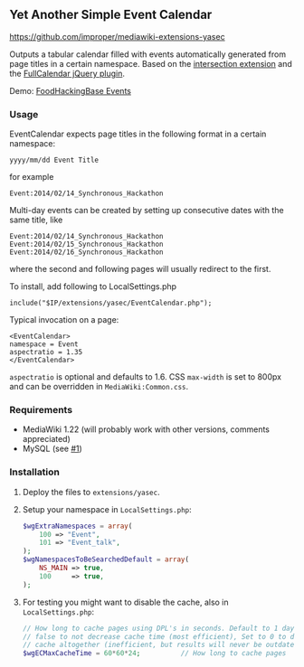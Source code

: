 ## Yet Another Simple Event Calendar

https://github.com/improper/mediawiki-extensions-yasec

Outputs a tabular calendar filled with events automatically generated
from page titles in a certain namespace. Based on the [intersection extension][1]
and the [FullCalendar jQuery plugin][2].

Demo: [FoodHackingBase Events][3]

### Usage

EventCalendar expects page titles in the following format in a certain
namespace:

    yyyy/mm/dd Event Title

for example

    Event:2014/02/14_Synchronous_Hackathon

Multi-day events can be created by setting up consecutive dates with the
same title, like

    Event:2014/02/14_Synchronous_Hackathon
    Event:2014/02/15_Synchronous_Hackathon
    Event:2014/02/16_Synchronous_Hackathon

where the second and following pages will usually redirect to the first.

To install, add following to LocalSettings.php

    include("$IP/extensions/yasec/EventCalendar.php");

Typical invocation on a page:

    <EventCalendar>
    namespace = Event
    aspectratio = 1.35
    </EventCalendar>

`aspectratio` is optional and defaults to 1.6. CSS `max-width` is set to
800px and can be overridden in `MediaWiki:Common.css`.

### Requirements

* MediaWiki 1.22 (will probably work with other versions, comments
  appreciated)
* MySQL (see [#1][4])

### Installation

1. Deploy the files to `extensions/yasec`.
2. Setup your namespace in `LocalSettings.php`:

   ```php
   $wgExtraNamespaces = array(
       100 => "Event",
       101 => "Event_talk",
   );
   $wgNamespacesToBeSearchedDefault = array(
       NS_MAIN => true,
       100     => true,
   );
   ```

3. For testing you might want to disable the cache, also in
   `LocalSettings.php`:

   ```php
   // How long to cache pages using DPL's in seconds. Default to 1 day. Set to
   // false to not decrease cache time (most efficient), Set to 0 to disable
   // cache altogether (inefficient, but results will never be outdated)
   $wgECMaxCacheTime = 60*60*24;          // How long to cache pages
   ```

  [1]: http://www.mediawiki.org/wiki/Extension:DynamicPageList_(Wikimedia)
  [2]: http://arshaw.com/fullcalendar/
  [3]: https://foodhackingbase.org/wiki/Events
  [4]: https://github.com/improper/mediawiki-extensions-yasec/issues/1
